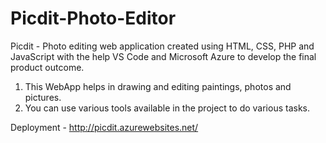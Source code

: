 # Picdit-Photo-Editor

Picdit - Photo editing web application created using HTML, CSS, PHP and JavaScript with the help VS Code and Microsoft Azure to develop the final product outcome. 
1. This WebApp helps in drawing and editing paintings, photos and pictures. 
2. You can use various tools available in the project to do various tasks.

Deployment - http://picdit.azurewebsites.net/
